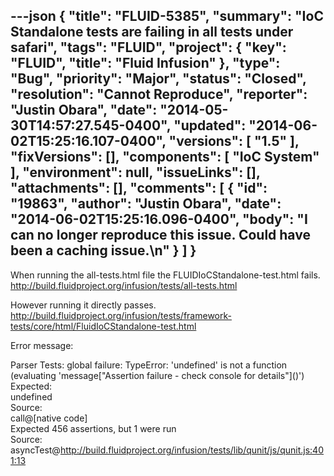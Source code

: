 ---json
{
  "title": "FLUID-5385",
  "summary": "IoC Standalone tests are failing in all tests under safari",
  "tags": "FLUID",
  "project": {
    "key": "FLUID",
    "title": "Fluid Infusion"
  },
  "type": "Bug",
  "priority": "Major",
  "status": "Closed",
  "resolution": "Cannot Reproduce",
  "reporter": "Justin Obara",
  "date": "2014-05-30T14:57:27.545-0400",
  "updated": "2014-06-02T15:25:16.107-0400",
  "versions": [
    "1.5"
  ],
  "fixVersions": [],
  "components": [
    "IoC System"
  ],
  "environment": null,
  "issueLinks": [],
  "attachments": [],
  "comments": [
    {
      "id": "19863",
      "author": "Justin Obara",
      "date": "2014-06-02T15:25:16.096-0400",
      "body": "I can no longer reproduce this issue. Could have been a caching issue.\n"
    }
  ]
}
---
When running the all-tests.html file the FLUIDIoCStandalone-test.html fails.\
<http://build.fluidproject.org/infusion/tests/all-tests.html>

However running it directly passes.\
<http://build.fluidproject.org/infusion/tests/framework-tests/core/html/FluidIoCStandalone-test.html>

Error message:

Parser Tests: global failure: TypeError: 'undefined' is not a function (evaluating 'message\["Assertion failure - check console for details"]\()')\
Expected: 	\
undefined\
Source: 	\
call@\[native code]\
Expected 456 assertions, but 1 were run\
Source: 	\
asyncTest@<http://build.fluidproject.org/infusion/tests/lib/qunit/js/qunit.js:401:13>

        
